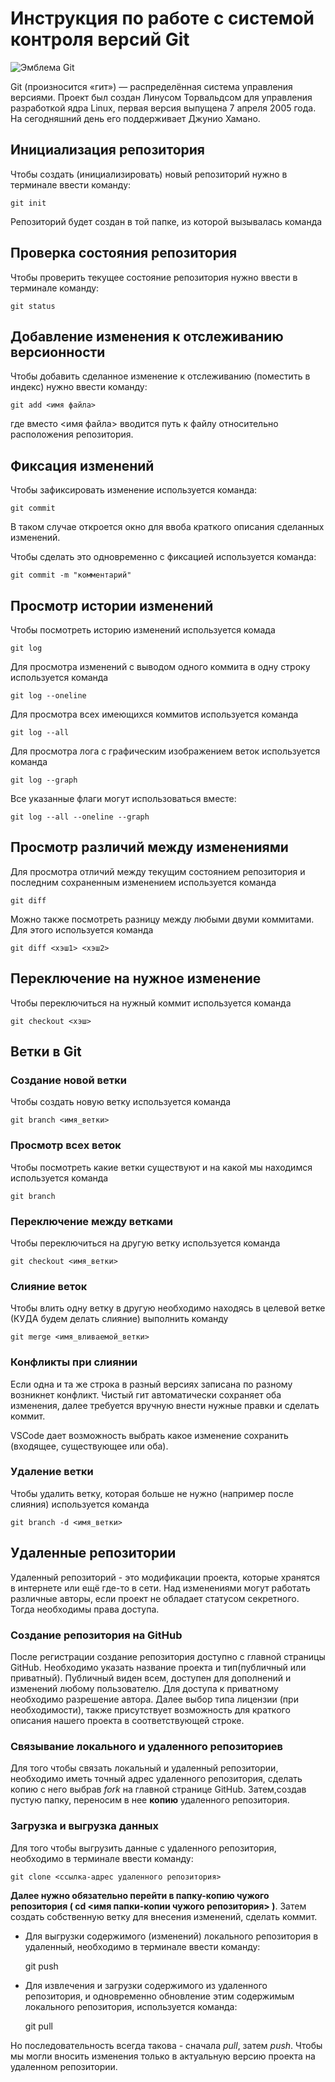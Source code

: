 # **Инструкция по работе с системой контроля версий Git**

![Эмблема Git](git.jpg)

Git (произносится «гит») — распределённая система управления версиями. Проект был создан Линусом Торвальдсом для управления разработкой ядра Linux, первая версия выпущена 7 апреля 2005 года. На сегодняшний день его поддерживает Джунио Хамано.

## Инициализация репозитория

Чтобы создать (инициализировать) новый репозиторий нужно в терминале ввести команду:

    git init

Репозиторий будет создан в той папке, из которой вызывалась команда

## Проверка состояния репозитория

Чтобы проверить текущее состояние репозитория нужно ввести в терминале команду:

    git status

## Добавление изменения к отслеживанию версионности

Чтобы добавить сделанное изменение к отслеживанию (поместить в индекс) нужно ввести команду:

    git add <имя файла>

где вместо <имя файла> вводится путь к файлу относительно расположения репозитория.

## Фиксация изменений

Чтобы зафиксировать изменение используется команда:

    git commit

В таком случае откроется окно для ввоба краткого описания сделанных изменений.

Чтобы сделать это одновременно с фиксацией используется команда:

    git commit -m "комментарий"

## Просмотр истории изменений

Чтобы посмотреть историю изменений используется комада

    git log

Для просмотра изменений с выводом одного коммита в одну строку используется команда

    git log --oneline

Для просмотра всех имеющихся коммитов используется команда

    git log --all

Для просмотра лога с графическим изображением веток используется команда

    git log --graph

Все указанные флаги могут использоваться вместе:

    git log --all --oneline --graph

## Просмотр различий между изменениями

Для просмотра отличий между текущим состоянием репозитория и последним сохраненным изменением используется команда

    git diff

Можно также посмотреть разницу между любыми двуми коммитами. Для этого используется команда

    git diff <хэш1> <хэш2>

## Переключение на нужное изменение

Чтобы переключиться на нужный коммит используется команда

    git checkout <хэш>

## Ветки в Git

### Создание новой ветки

Чтобы создать новую ветку используется команда

    git branch <имя_ветки>

### Просмотр всех веток

Чтобы посмотреть какие ветки существуют и на какой мы находимся используется команда

    git branch

### Переключение между ветками

Чтобы переключиться на другую ветку используется команда

    git checkout <имя_ветки>

### Слияние веток

Чтобы влить одну ветку в другую необходимо находясь в целевой ветке (КУДА будем делать слияние) выполнить команду

    git merge <имя_вливаемой_ветки>

### Конфликты при слиянии

Если одна и та же строка в разный версиях записана по разному возникнет конфликт.
Чистый гит автоматически сохраняет оба изменения, далее требуется вручную внести нужные правки и сделать коммит.

VSСode дает возможность выбрать какое изменение сохранить (входящее, существующее или оба).

### Удаление ветки

Чтобы удалить ветку, которая больше не нужно (например после слияния) используется команда

    git branch -d <имя_ветки>


## Удаленные репозитории
Удаленный репозиторий - это модификации проекта, которые хранятся в интернете или ещё где-то в сети.
Над изменениями могут работать различные авторы, если проект не обладает статусом секретного. Тогда необходимы права доступа.

### Создание репозитория на GitHub
После регистрации создание репозитория доступно с главной страницы GitHub. Необходимо указать название проекта и тип(публичный или приватный). Публичный виден всем, доступен для дополнений и изменений любому пользователю. Для доступа к приватному необходимо разрешение автора.
Далее выбор типа лицензии (при необходимости), также присутствует возможность для краткого описания нашего проекта в соответствующей строке.

### Связывание локального и удаленного репозиториев
Для того чтобы связать локальный и удаленный репозитории, необходимо иметь точный адрес удаленного репозитория, сделать копию с него выбрав *fork* на главной странице GitHub. Затем,создав пустую папку, переносим в нее **копию** удаленного репозитория.

### Загрузка и выгрузка данных
Для того чтобы выгрузить данные с удаленного репозитория, необходимо в терминале ввести команду:

    git clone <ссылка-адрес удаленного репозитория>
**Далее нужно обязательно перейти в папку-копию чужого репозитория ( cd <имя папки-копии чужого репозитория> )**. Затем создать собственную ветку для внесения изменений, сделать коммит.

+ Для выгрузки содержимого (изменений) локального репозитория в удаленный, необходимо в терминале ввести команду:

    git push

+ Для извлечения и загрузки содержимого из удаленного репозитория, и одновременно обновление этим содержимым локального репозитория, используется команда:

    git pull

Но последовательность всегда такова - сначала *pull*, затем *push*. Чтобы мы могли вносить изменения только в актуальную версию проекта на удаленном репозитории.



